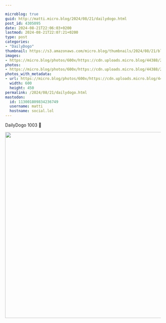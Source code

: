 ```yaml
---

microblog: true
guid: http://matti.micro.blog/2024/08/21/dailydogo.html
post_id: 4305095
date: 2024-08-21T22:06:03+0200
lastmod: 2024-08-21T22:07:21+0200
type: post
categories:
- "DailyDogo"
thumbnail: https://s3.amazonaws.com/micro.blog/thumbnails/2024/08/21/blog.martin-haehnel.de/e6ee1b7afc6174ba25d0809e65a26e50.png
images:
- https://micro.blog/photos/600x/https://cdn.uploads.micro.blog/44388/2024/8fd92c2a3982429f986b1cca8f581f07.jpg
photos:
- https://micro.blog/photos/600x/https://cdn.uploads.micro.blog/44388/2024/8fd92c2a3982429f986b1cca8f581f07.jpg
photos_with_metadata:
- url: https://micro.blog/photos/600x/https://cdn.uploads.micro.blog/44388/2024/8fd92c2a3982429f986b1cca8f581f07.jpg
  width: 600
  height: 450
permalink: /2024/08/21/dailydogo.html
mastodon:
  id: 113001809834236749
  username: matti
  hostname: social.lol
---
```

DailyDogo 1003 🐶

<img src="https://micro.blog/photos/600x/https://blog.martin-haehnel.de/uploads/2024/8fd92c2a3982429f986b1cca8f581f07.jpg" width="600" alt="" />
